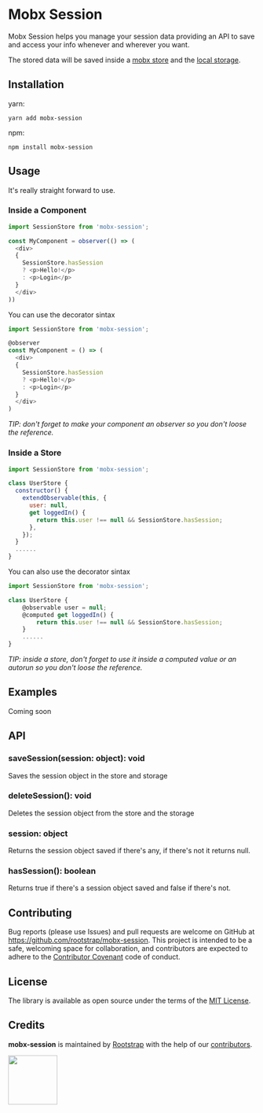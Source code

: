 # Mobx Session

Mobx Session helps you manage your session data providing an API to save and access your info whenever and wherever you want.

The stored data will be saved inside a [mobx store](https://mobx.js.org/best/store.html) and the [local storage](https://developer.mozilla.org/en-US/docs/Web/API/Window/localStorage).

## Installation
yarn:

`yarn add mobx-session`

npm:

`npm install mobx-session`

## Usage

It's really straight forward to use.

### Inside a Component

```javascript
import SessionStore from 'mobx-session';

const MyComponent = observer(() => (
  <div>
  {
    SessionStore.hasSession 
    ? <p>Hello!</p> 
    : <p>Login</p>
  }
  </div>
))
```

You can use the decorator sintax

```javascript
import SessionStore from 'mobx-session';

@observer
const MyComponent = () => (
  <div>
  {
    SessionStore.hasSession 
    ? <p>Hello!</p> 
    : <p>Login</p>
  }
  </div>
)
```

*TIP: don't forget to make your component an observer so you don't loose the reference.*

### Inside a Store

```javascript
import SessionStore from 'mobx-session';

class UserStore {
  constructor() {
    extendObservable(this, {
      user: null,
      get loggedIn() {
        return this.user !== null && SessionStore.hasSession;
      },
    });
  }
  ......
}
```

You can also use the decorator sintax

```javascript
import SessionStore from 'mobx-session';

class UserStore {
    @observable user = null;
    @computed get loggedIn() {
        return this.user !== null && SessionStore.hasSession;
    }
    ......
}
```

*TIP: inside a store, don't forget to use it inside a computed value or an autorun so you don't loose the reference.*

## Examples

Coming soon

## API

### saveSession(session: object): void

Saves the session object in the store and storage

### deleteSession(): void

Deletes the session object from the store and the storage

### session: object

Returns the session object saved if there's any, if there's not it returns null.

### hasSession(): boolean

Returns true if there's a session object saved and false if there's not.

## Contributing
Bug reports (please use Issues) and pull requests are welcome on GitHub at https://github.com/rootstrap/mobx-session. This project is intended to be a safe, welcoming space for collaboration, and contributors are expected to adhere to the [Contributor Covenant](http://contributor-covenant.org) code of conduct.

## License
The library is available as open source under the terms of the [MIT License](https://opensource.org/licenses/MIT).

## Credits
**mobx-session** is maintained by [Rootstrap](http://www.rootstrap.com) with the help of our [contributors](https://github.com/rootstrap/mobx-session/contributors).

[<img src="https://s3-us-west-1.amazonaws.com/rootstrap.com/img/rs.png" width="100"/>](http://www.rootstrap.com)
